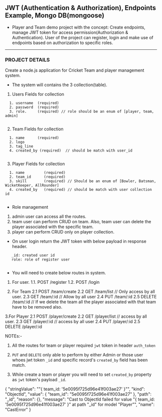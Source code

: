 ## JWT (Authentication & Authorization), Endpoints Example, Mongo DB(mongoose)

- Player and Team demo project with the concept: Create endpoints, manage JWT token for access permission(Authorization & Authentication). User of the project can register, login and make use of endpoints based on authorization to specific roles.

----------------------------------------------------------------------

### PROJECT DETAILS
Create a node.js application for Cricket Team and player management system.

- The system will contains the 3 collection(table).
1. Users
Fields for collection
```
  1. username  (required)
  2. password  (required)
  3. role.     (required) // role should be an enum of [player, team, admin]
  
```	

2. Team
Fields for collection
```
  1. name      (required)
  2. logo
  3. tag_line
  4. created_by (required)  // should be match with user_id 
  
```


3. Player
Fields for collection
```
  1. name         (required)
  2. team_id      (required)
  3. skill        (required) // Should be an enum of [Bowler, Batsman, WicketKeeper, AllRounder]
  4. created_by   (required) // should be match with user collection id
  
```

- Role management
1. admin user can access all the routes.
2. team user can perform CRUD on team. Also, team user can delete the player associated with the specific team.
3. player can perform CRUD only on player collection.

- On user login return the JWT token with below payload in response header.
```
   _id: created user id
   role: role of register user
  
```


- You will need to create below routes in system.
1. For user.
1.1. POST /register
1.2. POST /login		

2. For Team
2.1 POST /team/create
2.2 GET /team/list // Only access by all user.
2.3 GET /team/:id // Allow by all user
2.4 PUT /team/:id
2.5 DELETE /team/:id // If we delete the team all the player associated with that team have to be removed also.

3.For Player
2.1 POST /player/create
2.2 GET /player/list // access by all user.
2.3 GET /player/:id // access by all user
2.4 PUT /player/:id
2.5 DELETE /player/:id

NOTEs:-
1. All the routes for team or player required `jwt` token in header `auth_token`

2. `PUT` and `DELETE` only able to perform by either Admin or those user whoes jwt token `_id` and specific record's `created_by` field has been match.

3. While create a team or player you will need to set `created_by` property as `jwt` token's payload `_id`.


{
    "stringValue": "\"{ team_id: '5e0095f725d96e41f003ae27' }\"",
    "kind": "ObjectId",
    "value": {
        "team_id": "5e0095f725d96e41f003ae27"
    },
    "path": "_id",
    "reason": {},
    "message": "Cast to ObjectId failed for value \"{ team_id: '5e0095f725d96e41f003ae27' }\" at path \"_id\" for model \"Player\"",
    "name": "CastError"
}
